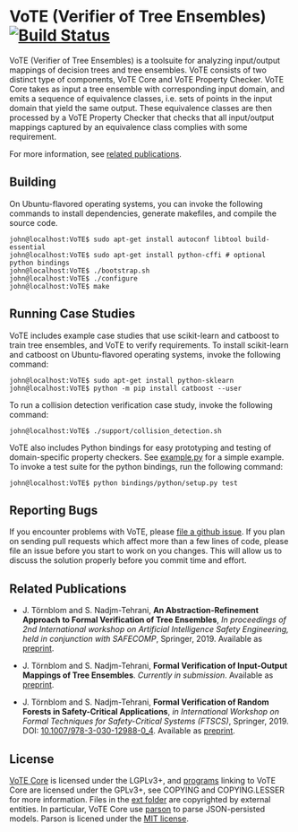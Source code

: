 # VoTE (Verifier of Tree Ensembles) [![Build Status][buildbadge]][buildstats]
VoTE (Verifier of Tree Ensembles) is a toolsuite for analyzing input/output
mappings of decision trees and tree ensembles. VoTE consists of two distinct
type of components, VoTE Core and VoTE Property Checker. VoTE Core takes as
input a tree ensemble with corresponding input domain, and emits a sequence of
equivalence classes, i.e. sets of points in the input domain that yield the
same output. These equivalence classes are then processed by a VoTE Property
Checker that checks that all input/output mappings captured by an equivalence
class complies with some requirement.

For more information, see [related publications](#related-publications).

## Building
On Ubuntu-flavored operating systems, you can invoke the following commands to
install dependencies, generate makefiles, and compile the source code.
```console
john@localhost:VoTE$ sudo apt-get install autoconf libtool build-essential
john@localhost:VoTE$ sudo apt-get install python-cffi # optional python bindings
john@localhost:VoTE$ ./bootstrap.sh
john@localhost:VoTE$ ./configure
john@localhost:VoTE$ make
```

## Running Case Studies
VoTE includes example case studies that use scikit-learn and catboost to train
tree ensembles, and VoTE to verify requirements. To install scikit-learn and
catboost on Ubuntu-flavored operating systems, invoke the following command:
```console
john@localhost:VoTE$ sudo apt-get install python-sklearn
john@localhost:VoTE$ python -m pip install catboost --user
```

To run a collision detection verification case study, invoke the following
command:
```console
john@localhost:VoTE$ ./support/collision_detection.sh
```

VoTE also includes Python bindings for easy prototyping and testing of
domain-specific property checkers. See [example.py][example] for a simple
example. To invoke a test suite for the python bindings, run the following
command:
```console
john@localhost:VoTE$ python bindings/python/setup.py test
```

## Reporting Bugs
If you encounter problems with VoTE, please [file a github issue][issues]. If
you plan on sending pull requests which affect more than a few lines of code,
please file an issue before you start to work on you changes. This will allow us
to discuss the solution properly before you commit time and effort.

## Related Publications
- J. Törnblom and S. Nadjm-Tehrani, **An Abstraction-Refinement Approach to
  Formal Verification of Tree Ensembles**, *In proceedings of 2nd International
  workshop on Artificial Intelligence Safety Engineering, held in conjunction
  with SAFECOMP*, Springer, 2019. Available as [preprint][paper:absref].

- J. Törnblom and S. Nadjm-Tehrani, **Formal Verification of Input-Output
  Mappings of Tree Ensembles**. *Currently in submission*. Available as
  [preprint][paper:vote].

- J. Törnblom and S. Nadjm-Tehrani, **Formal Verification of Random Forests in
  Safety-Critical Applications**, *in International Workshop on Formal
  Techniques for Safety-Critical Systems (FTSCS)*, Springer, 2019. DOI:
  [10.1007/978-3-030-12988-0_4](https://doi.org/10.1007/978-3-030-12988-0_4).
  Available as [preprint][paper:vorf].

## License
[VoTE Core](lib) is licensed under the LGPLv3+, and [programs](src) linking to
VoTE Core are licensed under the GPLv3+, see COPYING and COPYING.LESSER for more
information. Files in the [ext folder](ext) are copyrighted by external
entities. In particular, VoTE Core use [parson][parsonurl] to parse
JSON-persisted models. Parson is licened under the [MIT license][mitlic].


[buildbadge]: https://travis-ci.org/john-tornblom/VoTE.svg?branch=master
[buildstats]: https://travis-ci.org/john-tornblom/VoTE
[example]: bindings/python/example.py
[issues]: https://github.com/john-tornblom/vote/issues/new
[paper:absref]: https://www.ida.liu.se/labs/rtslab/publications/2019/John_WAISE.pdf
[paper:vote]: https://arxiv.org/pdf/1905.04194
[paper:vorf]: https://www.ida.liu.se/labs/rtslab/publications/2018/John_FTSCS.pdf
[parsonurl]: http://kgabis.github.io/parson
[mitlic]: https://opensource.org/licenses/mit-license.php
